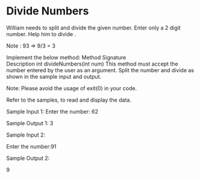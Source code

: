 # Divide Numbers

William needs to split and divide the given number. Enter only a 2 digit number. Help him to divide .

Note : 93 => 9/3 = 3


Implement the below method:
Method Signature                                        
	Description
int divideNumbers(int num) 	  This method must accept the number entered by the user as an argument. Split the number and divide as shown in the sample input and output.

Note: Please avoid the usage of exit(0) in your code.  

Refer to the samples, to read and display the data.

Sample Input 1:
Enter the number: 62

Sample Output 1:
3

Sample Input 2:

Enter the number:91

Sample Output 2:

9
